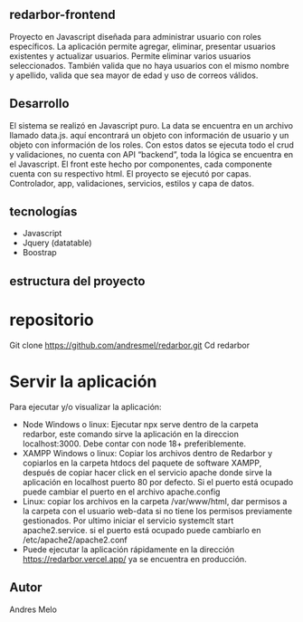 ## redarbor-frontend
Proyecto en Javascript diseñada para administrar usuario con roles específicos. La aplicación permite agregar, eliminar, presentar usuarios existentes y actualizar usuarios. Permite eliminar varios usuarios seleccionados. También valida que no haya usuarios con el mismo nombre y apellido, valida que sea mayor de edad y uso de correos válidos.

## Desarrollo
El sistema se realizó en Javascript puro. La data se encuentra en un archivo llamado data.js. aquí encontrará un objeto con información de usuario y un objeto con información de los roles. Con estos datos se ejecuta todo el crud y validaciones, no cuenta con API “backend”, toda la lógica se encuentra en el Javascript. El front este hecho por componentes, cada componente cuenta con su respectivo html. El proyecto se ejecutó por capas. Controlador, app, validaciones, servicios, estilos y capa de datos.

## tecnologías
-	Javascript
-	Jquery (datatable)
-	Boostrap
## estructura del proyecto


# repositorio
Git clone https://github.com/andresmel/redarbor.git
Cd redarbor
# Servir la aplicación
Para ejecutar y/o visualizar la aplicación:
-	Node Windows o linux: Ejecutar npx serve dentro de la carpeta redarbor, este comando sirve la aplicación en la direccion localhost:3000. Debe contar con node 18+ preferiblemente.
-	XAMPP Windows o linux: Copiar los archivos dentro de Redarbor y copiarlos en la carpeta htdocs del paquete de software XAMPP, después de copiar hacer click en el servicio apache donde sirve la aplicación en localhost puerto 80 por defecto. Si el puerto está ocupado puede cambiar el puerto en el archivo apache.config
-	Linux: copiar los archivos en la carpeta /var/www/html, dar permisos a la carpeta con el usuario web-data si no tiene los permisos previamente gestionados. Por ultimo iniciar el servicio systemclt start apache2.service. si el puerto está ocupado puede cambiarlo en /etc/apache2/apache2.conf
-	Puede ejecutar la aplicación rápidamente en la dirección https://redarbor.vercel.app/ ya se encuentra en producción.
## Autor
Andres Melo 




